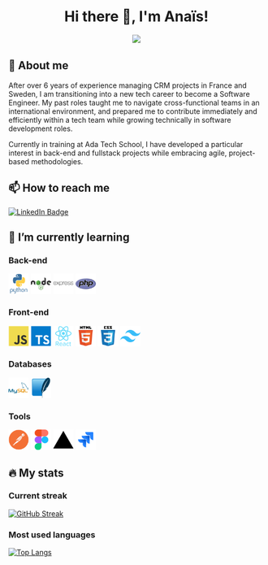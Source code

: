 <!--
- Hello world (she codes): https://i.giphy.com/media/v1.Y2lkPTc5MGI3NjExMjAwY2NqOTl2YWp5YTdweGdsZXp0M2x2NGxmeWcycGMzam1nNzRhbyZlcD12MV9pbnRlcm5hbF9naWZfYnlfaWQmY3Q9cw/dECBf0xnwQKCPZOkiC/giphy.gif
- Coding queens (she codes): https://media.giphy.com/media/UNOX4x1R71hnOqtsXp/giphy.gif
- Hello world (fingers): https://media.giphy.com/media/n1NLjLW22bhxUKCfyD/giphy.gif
- Coding girl: https://media.giphy.com/media/AXtFMwP1ZvjZSBtmGk/giphy.gif
- Coding girl: https://media.giphy.com/media/VPnfM9bmR0ZaQo3qtK/giphy.gif
- Coding penguin: https://media.giphy.com/media/WIQ0N0OUvei1OW1h9Z/giphy.gif
-->
<div id="header" align="center">
  <h1>Hi there 👋, I'm Anaïs!</h1>
  <img src="https://i.giphy.com/media/v1.Y2lkPTc5MGI3NjExMjAwY2NqOTl2YWp5YTdweGdsZXp0M2x2NGxmeWcycGMzam1nNzRhbyZlcD12MV9pbnRlcm5hbF9naWZfYnlfaWQmY3Q9cw/dECBf0xnwQKCPZOkiC/giphy.gif" width="200"/>
</div>

## 🚀 About me
After over 6 years of experience managing CRM projects in France and Sweden, I am transitioning into a new tech career to become a Software Engineer. My past roles taught me to navigate cross-functional teams in an international environment, and prepared me to contribute immediately and efficiently within a tech team while growing technically in software development roles.

Currently in training at Ada Tech School, I have developed a particular interest in back-end and fullstack projects while embracing agile, project-based methodologies.


## 📫 How to reach me
<div id="badges">
  <a href="https://www.linkedin.com/in/anais-randria">
    <img src="https://img.shields.io/badge/LinkedIn-blue?style=for-the-badge&logo=linkedin&logoColor=white" alt="LinkedIn Badge"/>
  </a>
</div>

## 🌱 I’m currently learning
### Back-end
<div>
  <img src="https://github.com/devicons/devicon/blob/master/icons/python/python-original-wordmark.svg" title="Python" alt="Python" width="40" height="40"/>
  <img src="https://github.com/devicons/devicon/blob/master/icons/nodejs/nodejs-original-wordmark.svg" title="NodeJS" alt="NodeJS" width="40" height="40"/>
  <img src="https://github.com/devicons/devicon/blob/master/icons/express/express-original-wordmark.svg" title="Express" alt="Express" width="40" height="40"/>
  <img src="https://github.com/devicons/devicon/blob/master/icons/php/php-original.svg" title="PHP" alt="PHP" width="40" height="40"/>
</div>

### Front-end
<div>
  <img src="https://github.com/devicons/devicon/blob/master/icons/javascript/javascript-original.svg" title="JavaScript" alt="JavaScript" width="40" height="40"/>
  <img src="https://github.com/devicons/devicon/blob/master/icons/typescript/typescript-original.svg" title="TypeScript" alt="TypeScript" width="40" height="40"/>
  <img src="https://github.com/devicons/devicon/blob/master/icons/react/react-original-wordmark.svg" title="React" alt="React" width="40" height="40"/>
  <img src="https://github.com/devicons/devicon/blob/master/icons/html5/html5-original-wordmark.svg" title="HTML5" alt="HTML" width="40" height="40"/>
  <img src="https://github.com/devicons/devicon/blob/master/icons/css3/css3-original-wordmark.svg" title="CSS3" alt="CSS" width="40" height="40"/>
  <img src="https://github.com/devicons/devicon/blob/master/icons/tailwindcss/tailwindcss-original.svg" title="Tailwind" alt="Tailwind" width="40" height="40"/>
</div>

### Databases
<div>
  <img src="https://github.com/devicons/devicon/blob/master/icons/mysql/mysql-original-wordmark.svg" title="MySQL" alt="MySQL" width="40" height="40"/>
   <img src="https://github.com/devicons/devicon/blob/master/icons/sqlite/sqlite-original.svg" title="SQLite" alt="SQLite" width="40" height="40"/>
</div>

### Tools
<div>
  <img src="https://github.com/devicons/devicon/blob/master/icons/postman/postman-plain.svg" title="Postman" alt="Postman" width="40" height="40"/>
  <img src="https://github.com/devicons/devicon/blob/master/icons/figma/figma-original.svg" title="Figma" alt="Figma" width="40" height="40"/>
  <img src="https://github.com/devicons/devicon/blob/master/icons/vercel/vercel-original.svg" title="Vercel" alt="Vercel" width="40" height="40"/>
  <img src="https://github.com/devicons/devicon/blob/master/icons/jira/jira-original.svg" title="Jira" alt="Jira" width="40" height="40"/>
</div>


## 🔥 My stats
### Current streak
[![GitHub Streak](http://github-readme-streak-stats.herokuapp.com?user=anaisrandria&theme=dark&background=000000)](https://git.io/streak-stats)

### Most used languages
[![Top Langs](https://github-readme-stats.vercel.app/api/top-langs/?username=anaisrandria&layout=compact&theme=vision-friendly-dark)](https://github.com/anuraghazra/github-readme-stats)



